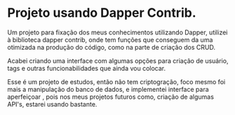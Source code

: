 # Projeto usando Dapper Contrib.

Um projeto para fixação dos meus conhecimentos utilizando Dapper, utilizei à biblioteca dapper contrib, onde tem funções que conseguem da uma otimizada na produção do código, como na parte de criação dos CRUD.

Acabei criando uma interface com algumas opções para criação de usuário, tags e outras funcionabilidades que ainda vou colocar.

Esse é um projeto de estudos, então não tem criptogração, foco mesmo foi mais a manipulação do banco de dados, e implementei interface para aperfeiçoar , pois nos meus projetos futuros como, criação de algumas API's, estarei usando bastante.
